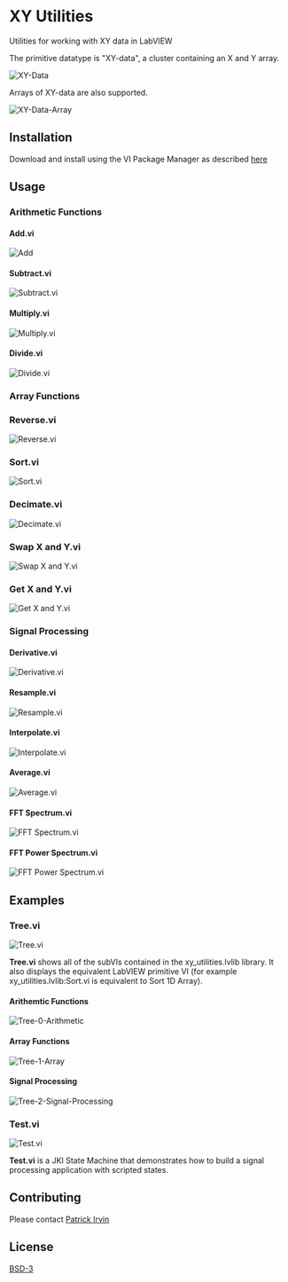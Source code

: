 # XY Utilities
Utilities for working with XY data in LabVIEW

The primitive datatype is "XY-data", a cluster containing an X and Y array.

![XY-Data](images/XY-Data.png)

Arrays of XY-data are also supported.

![XY-Data-Array](images/XY-Data-Array.png)

## Installation
Download and install using the VI Package Manager as described [here](https://levylabpitt.github.io/)

## Usage
### Arithmetic Functions
#### Add.vi

![Add](images/Add.vi.png)

#### Subtract.vi

![Subtract.vi](images/Subtract.vi.png)

#### Multiply.vi

![Multiply.vi](images/Multiply.vi.png)

#### Divide.vi

![Divide.vi](images/Divide.vi.png)

### Array Functions
### Reverse.vi

![Reverse.vi](images/Reverse.vi.png)

### Sort.vi

![Sort.vi](images/Sort.vi.png)

### Decimate.vi

![Decimate.vi](images/Decimate.vi.png)

### Swap X and Y.vi

![Swap X and Y.vi](images/Swap-X-and-Y.vi.png)

### Get X and Y.vi

![Get X and Y.vi](images/Get-X-and-Y.vi.png)

### Signal Processing
#### Derivative.vi

![Derivative.vi](images/Derivative.vi.png)

#### Resample.vi

![Resample.vi](images/Resample.vi.png)

#### Interpolate.vi

![Interpolate.vi](images/Interpolate.vi.png)

#### Average.vi

![Average.vi](images/Average.vi.png)

#### FFT Spectrum.vi

![FFT Spectrum.vi](images/FFT-Spectrum.vi.png)

#### FFT Power Spectrum.vi

![FFT Power Spectrum.vi](images/FFT-Power-Spectrum.vi.png)

## Examples

### Tree.vi

![Tree.vi](images/Tree.vi.png)

**Tree.vi** shows all of the subVIs contained in the xy_utilities.lvlib library. It also displays the equivalent LabVIEW primitive VI (for example xy_utilities.lvlib:Sort.vi is equivalent to Sort 1D Array).

#### Arithemtic Functions

![Tree-0-Arithmetic](images/Tree-0-Arithmetic.png)

#### Array Functions

![Tree-1-Array](images/Tree-1-Array.png)

#### Signal Processing

![Tree-2-Signal-Processing](images/Tree-2-Signal-Processing.png)

### Test.vi

![Test.vi](images/Test.vi.png)

**Test.vi** is a JKI State Machine that demonstrates how to build a signal processing application with scripted states.

## Contributing
Please contact [Patrick Irvin](p.irvin@levylab.org)

## License
[BSD-3](https://opensource.org/licenses/BSD-3-Clause)
